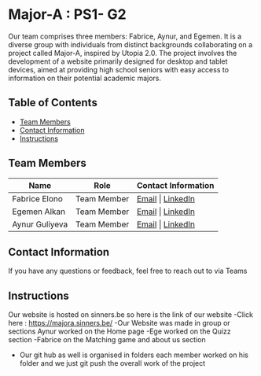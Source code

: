 
# Major-A : PS1- G2

Our team comprises three members: Fabrice, Aynur, and Egemen. It is a diverse group with individuals from distinct backgrounds collaborating on a project called Major-A, inspired by Utopia 2.0. The project involves the development of a website primarily designed for desktop and tablet devices, aimed at providing high school seniors with easy access to information on their potential academic majors.

## Table of Contents

- [Team Members](#team-members)
- [Contact Information](#contact-information)
- [Instructions](#instructions)

## Team Members

| Name             | Role              | Contact Information                       |
| ---------------- | ----------------- | ----------------------------------------- |
| Fabrice Elono     | Team Member       | [Email](mailto:r0912443@student.thomasmore.be) \| [LinkedIn](https://www.linkedin.com/in/Fabriceelono/) |
| Egemen Alkan       | Team Member       | [Email](mailto:email@example.com) \| [LinkedIn](https://www.linkedin.com/in/username/) |
| Aynur Guliyeva      | Team Member       | [Email](mailto:email@example.com) \| [LinkedIn](https://www.linkedin.com/in/username/) |

## Contact Information
If you have any questions or feedback, feel free to reach out to via Teams
## Instructions
Our website is hosted on sinners.be so here is the link of our website
-Click here : https://majora.sinners.be/
-Our Website was made in group or sections Aynur worked on the Home page 
-Ege worked on the Quizz section 
-Fabrice on the Matching game and about us section 
- Our git hub as well is organised in folders each member worked on his folder and we just git push the overall work of the project
